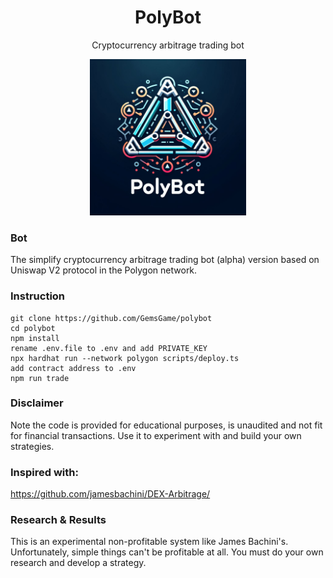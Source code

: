 
<h1 align="center">PolyBot</h1>
<p align="center">Cryptocurrency arbitrage trading bot
</p>
<p align="center">
  <img src="OIG3.BrsK951R6yA.jpeg" width="250" height="250" alt="polybot">
</p>


### Bot
The simplify cryptocurrency arbitrage trading bot (alpha) version based on Uniswap V2 protocol in the Polygon network.
### Instruction

```
git clone https://github.com/GemsGame/polybot
cd polybot
npm install
rename .env.file to .env and add PRIVATE_KEY
npx hardhat run --network polygon scripts/deploy.ts
add contract address to .env
npm run trade
```



### Disclaimer
Note the code is provided for educational purposes, is unaudited and not fit for financial transactions. Use it to experiment with and build your own strategies. 

### Inspired with:

https://github.com/jamesbachini/DEX-Arbitrage/

### Research & Results

This is an experimental non-profitable system like James Bachini's. Unfortunately, simple things can't be profitable at all. You must do your own research and develop a strategy.
